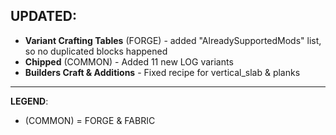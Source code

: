 ## UPDATED:
- **Variant Crafting Tables** (FORGE) - added "AlreadySupportedMods" list, so no duplicated blocks happened
- **Chipped** (COMMON) - Added 11 new LOG variants
- **Builders Craft & Additions** - Fixed recipe for vertical_slab & planks

---
**LEGEND**:
- (COMMON) = FORGE & FABRIC